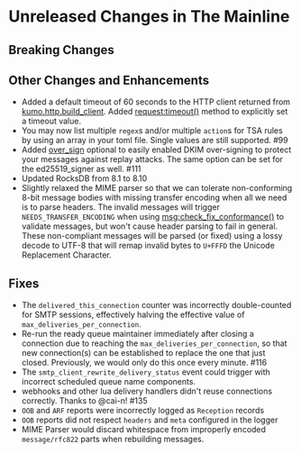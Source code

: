 # Unreleased Changes in The Mainline

## Breaking Changes

## Other Changes and Enhancements

* Added a default timeout of 60 seconds to the HTTP client returned from
  [kumo.http.build_client](../reference/kumo.http/build_client.md).
  Added [request:timeout()](../reference/kumo.http/Request.md#requestimeout)
  method to explicitly set a timeout value.
* You may now list multiple `regex`s and/or multiple `action`s for TSA rules
  by using an array in your toml file. Single values are still supported. #99
* Added [over_sign](../reference/kumo.dkim/rsa_sha256_signer.md#over_sign)
  optional to easily enabled DKIM over-signing to protect your messages
  against replay attacks. The same option can be set for the ed25519_signer
  as well. #111
* Updated RocksDB from 8.1 to 8.10
* Slightly relaxed the MIME parser so that we can tolerate non-conforming 8-bit
  message bodies with missing transfer encoding when all we need is to parse
  headers. The invalid messages will trigger `NEEDS_TRANSFER_ENCODING` when
  using
  [msg:check_fix_conformance()](../reference/message/check_fix_conformance.md)
  to validate messages, but won't cause header parsing to fail in general.
  These non-compliant messages will be parsed (or fixed) using a lossy decode
  to UTF-8 that will remap invalid bytes to `U+FFFD` the Unicode Replacement
  Character.

## Fixes

* The `delivered_this_connection` counter was incorrectly double-counted for
  SMTP sessions, effectively halving the effective value of
  `max_deliveries_per_connection`.
* Re-run the ready queue maintainer immediately after closing a connection
  due to reaching the `max_deliveries_per_connection`, so that new connection(s)
  can be established to replace the one that just closed. Previously, we would
  only do this once every minute. #116
* The `smtp_client_rewrite_delivery_status` event could trigger with incorrect
  scheduled queue name components.
* webhooks and other lua delivery handlers didn't reuse connections correctly.
  Thanks to @cai-n! #135
* `OOB` and `ARF` reports were incorrectly logged as `Reception` records
* `OOB` reports did not respect `headers` and `meta` configured in the logger
* MIME Parser would discard whitespace from improperly encoded `message/rfc822`
  parts when rebuilding messages.
